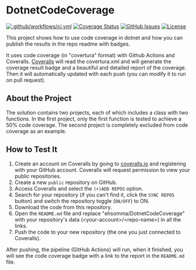 # DotnetCodeCoverage
[![.github/workflows/ci.yml](https://github.com/ehsomma/DotnetCodeCoverage/actions/workflows/main.yml/badge.svg)](https://github.com/ehsomma/DotnetCodeCoverage/actions/workflows/main.yml)
[![Coverage Status](https://coveralls.io/repos/github/ehsomma/DotnetCodeCoverage/badge.svg?branch=master)](https://coveralls.io/github/ehsomma/DotnetCodeCoverage?branch=master)
[![GitHub Issues](https://img.shields.io/github/issues/ehsomma/DotnetCodeCoverage)](https://github.com/ehsomma/DotnetCodeCoverage/issues)
[![License](https://img.shields.io/badge/license-MIT-informational)](/LICENSE.txt)

This project shows how to use code coverage in dotnet and how you can publish the results in the repo readme with badges. 

It uses code coverage (in "covertura" format) with Github Actions and Coveralls. <a href="https://coveralls.io" target="_blank">Coveralls</a> will read the covertura.xml and will generate the coverage result badge and a beautiful and detailed report of the coverage. Then it will automatically updated with each push (you can modify it to run on pull request).

## About the Project

The solution contains two projects, each of which includes a class with two functions. In the first project, only the first function is tested to achieve a 50% code coverage. The second project is completely excluded from code coverage as an example.

## How to Test It

1. Create an account on Coveralls by going to <a href="https://coveralls.io" target="_blank">coveralls.io</a> and registering with your GitHub account. Coveralls will request permission to view your public repositories.
2. Create a new `public` repository on GitHub.
3. Access Coveralls and select the `(+)ADD REPOS` option.
4. Search for your repository (if you can't find it, click the `SYNC REPOS` button) and switch the repository toggle (`ON/OFF`) to ON.
5. Download the code from this repository.
6. Open the `README.md` file and replace "ehsomma/DotnetCodeCoverage" with your repository's data (\<your-account\>/\<repo-name\>) in all the links.
7. Push the code to your new repository (the one you just connected to Coveralls).

After pushing, the pipeline (GitHub Actions) will run, when it finished, you will see the code coverage badge with a link to the report in the `README.md` file.